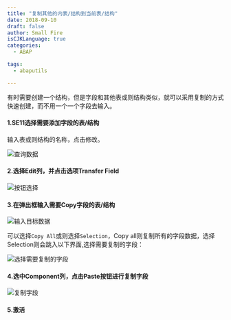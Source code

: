 ```yaml
---
title: "复制其他的内表/结构到当前表/结构"
date: 2018-09-10
draft: false
author: Small Fire
isCJKLanguage: true
categories: 
  - ABAP

tags: 
  - abaputils

---
```




​	有时需要创建一个结构，但是字段和其他表或则结构类似，就可以采用复制的方式快速创建，而不用一个一个字段去输入。

#### 1.SE11选择需要添加字段的表/结构

输入表或则结构的名称，点击修改。

![查询数据](/images/ABAP/copyfield1.png)

#### 2.选择Edit列，并点击选项Transfer Field

![按钮选择](/images/ABAP/copyfield2.png)

#### 3.在弹出框输入需要Copy字段的表/结构

![输入目标数据](/images/ABAP/copyfield3.png)

可以选择`Copy All`或则选择`Selection`，Copy all则复制所有的字段数据，选择Selection则会跳入以下界面,选择需要复制的字段：

![选择需要复制的字段](/images/ABAP/copyfield4.png)

#### 4.选中Component列，点击Paste按钮进行复制字段

![复制字段](/images/ABAP/copyfield5.png)

#### 5.激活

